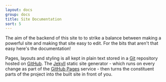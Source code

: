 ```yaml
---
layout: docs
group: docs
title: Site Documentation
sort: 5
---
```


The aim of the backend of this site to to strike a balance between making a powerful site and making that site easy to edit. For the bits that aren't that easy here's the documentation!

Pages, layouts and styling is all kept in plain text stored in a [Git](http://git-scm.com) repository hosted on [GitHub](http://github.com/newtheatre/history-project). The [Jekyll](http://jekyllrb.com) static site generator - which runs on every change as part of the [GitHub Pages](https://pages.github.com/) service - then turns the constituent parts of the project into the built site in front of you.
